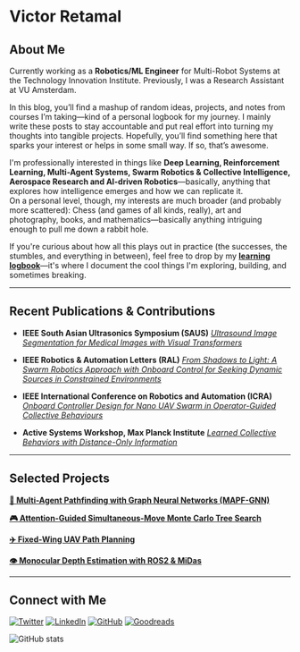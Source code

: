 # Victor Retamal

## About Me  
Currently working as a **Robotics/ML Engineer** for Multi-Robot Systems at the Technology Innovation Institute. Previously, I was a Research Assistant at VU Amsterdam.

In this blog, you’ll find a mashup of random ideas, projects, and notes from courses I’m taking—kind of a personal logbook for my journey. I mainly write these posts to stay accountable and put real effort into turning my thoughts into tangible projects. Hopefully, you’ll find something here that sparks your interest or helps in some small way. If so, that’s awesome.

I'm professionally interested in things like **Deep Learning, Reinforcement Learning, Multi-Agent Systems, Swarm Robotics & Collective Intelligence, Aerospace Research and AI-driven Robotics**—basically, anything that explores how intelligence emerges and how we can replicate it.
<br>
On a personal level, though, my interests are much broader (and probably more scattered): Chess (and games of all kinds, really), art and photography, books, and mathematics—basically anything intriguing enough to pull me down a rabbit hole.

If you're curious about how all this plays out in practice (the successes, the stumbles, and everything in between), feel free to drop by my **[learning logbook](https://retamalvictor.github.io/blog/learning%20journey/introduction.html)**—it's where I document the cool things I'm exploring, building, and sometimes breaking.

---

## Recent Publications & Contributions

- **IEEE South Asian Ultrasonics Symposium (SAUS)** 
  *[Ultrasound Image Segmentation for Medical Images with Visual Transformers](https://github.com/RetamalVictor/CBIM-Medical-Image-Segmentation)*

- **IEEE Robotics & Automation Letters (RAL)**  *[From Shadows to Light: A Swarm Robotics Approach with Onboard Control for Seeking Dynamic Sources in Constrained Environments](https://github.com/tugayalperen/Gradient_following_firmware)*

- **IEEE International Conference on Robotics and Automation (ICRA)** *[Onboard Controller Design for Nano UAV Swarm in Operator-Guided Collective Behaviours ](https://github.com/RetamalVictor/crazyflie-firmware-VU)*

- **Active Systems Workshop, Max Planck Institute**  *[Learned Collective Behaviors with Distance-Only Information](https://github.com/RetamalVictor/marl-range-flocking)*

---

## Selected Projects

**[🤖 Multi-Agent Pathfinding with Graph Neural Networks (MAPF-GNN)](https://github.com/RetamalVictor/MAPF-GNN)**

**[🎮 Attention-Guided Simultaneous-Move Monte Carlo Tree Search](https://github.com/RetamalVictor/A-SM-MCTS)**  

**[✈️ Fixed-Wing UAV Path Planning](https://github.com/RetamalVictor/fw-path-planning)**  

**[👁️ Monocular Depth Estimation with ROS2 & MiDas](https://github.com/RetamalVictor/Monocular-Depth-Estimation)**

---

## Connect with Me

[![Twitter](https://img.shields.io/badge/-Twitter-blue)](https://twitter.com/Victor_Retamal_)
[![LinkedIn](https://img.shields.io/badge/-LinkedIn-blue)](https://www.linkedin.com/in/victor-retamal/)
[![GitHub](https://img.shields.io/badge/-GitHub-gray)](https://github.com/RetamalVictor)
[![Goodreads](https://img.shields.io/badge/-Goodreads-brown)](https://www.goodreads.com/user/show/72885820-victor-retamal)


![GitHub stats](https://github-readme-stats-alpha-mauve.vercel.app/api/top-langs/?username=RetamalVictor&show_icons=true&hide_border=true&layout=compact&langs_count=8&theme=transparent)
